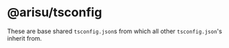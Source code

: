 # @arisu/tsconfig

These are base shared `tsconfig.json`s from which all other `tsconfig.json`'s inherit from.
